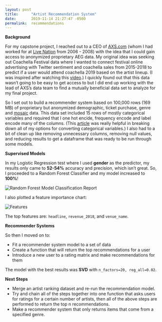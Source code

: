 ```yaml
---
layout: post
title:      "Artist Recommendation System"
date:       2019-11-14 21:27:47 -0500
permalink:  recommendations
---
```


**Background**

For my capstone project, I reached out to a CEO of [AXS.com](http://axs.com) (whom I had worked for at [Live Nation](http://https://livenation.com) from 2006 - 2008) with the idea that I could gain access to anonymized proprietary AEG data. My original idea was seeking out Coachella Festival data where I wanted to connect festival online advertising with Twitter sentiment and coachella sales from 2015-2018 to predict if a user would attend coachella 2019 based on the artist lineup. (I was inspired after watching this [video](https://www.vox.com/2019/8/13/20801974/we-charted-pop-music-falsetto).) I quickly found out that this data wasn’t going to be easy to get access to but I did end up working with the lead of AXS’s data team to find a mutually beneficial data set to analyze for my final project.
 
So I set out to build a recommender system based on 100,000 rows (169 MB) of proprietary but anonymized demographic, ticket purchase, genre and [mosaic](https://www.experian.com/assets/marketing-services/product-sheets/mosaic-usa.pdf) data. This data set included 15 rows of mostly categorical variables and required that I one hot encide, frequency encode and label encode many of the columns. (This [article](https://towardsdatascience.com/all-about-categorical-variable-encoding-305f3361fd02) was really helpful in breaking down all of my options for converting categorical variables.) I also had to a bit of clean up like removing unnecessary columns, removing null values, and reducing results to get a dataframe that was ready to be run through some models.
 
**Supervised Models**

In my Logistic Regression test where I used **gender** as the predictor, my results only came to **52-54%** accuracy and precision, which isn’t great. So, I proceeded to a Random Forest Classifier and my model increased to **100%**!

![Random Forest Model Classification Report](http://drive.google.com/uc?export=view&id=1imfK5yOUjcJ67UZongdQshoByK8B-g2E)

I also plotted a feature importance chart:

![Features](http://drive.google.com/uc?export=view&id=133OnChK5XQSSlAh3xRdR0TKiy1n2fbdw)

The top features are: `headline`, `revenue_2018`, and `venue_name`.

**Recommender Systems**

So then I moved on to:

* Fit a recommender system model to a set of data
* Create a function that will return the top recommendations for a user
* Introduce a new user to a rating matrix and make recommendations for them

The model with the best results was **SVD** with `n_factors=20, reg_all=0.02`.

**Next Steps**

* Merge an artist ranking dataset and re-run the recommendation model.
* Try and chain all of the steps together into one function that asks users for ratings for a certain number of artists, then all of the above steps are performed to return the top n recommendations.
* Make a recommender system that only returns items that come from a specified genre.




